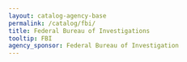 ```yaml
---
layout: catalog-agency-base
permalink: /catalog/fbi/
title: Federal Bureau of Investigations	
tooltip: FBI
agency_sponsor: Federal Bureau of Investigation
---
```

